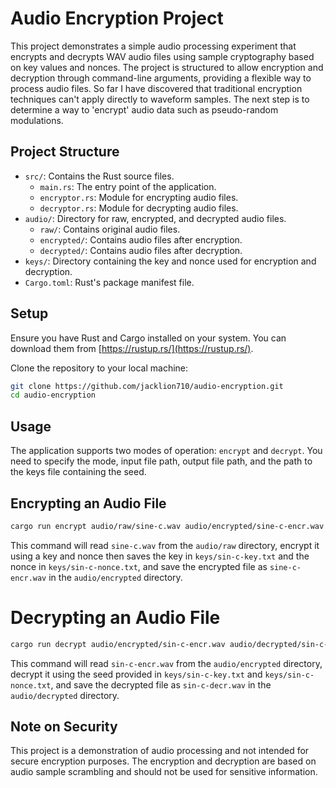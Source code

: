 # Audio Encryption Project

This project demonstrates a simple audio processing experiment that encrypts and decrypts WAV audio files using sample cryptography based on key values and nonces. The project is structured to allow encryption and decryption through command-line arguments, providing a flexible way to process audio files. So far I have discovered that traditional encryption techniques can't apply directly to waveform samples. The next step is to determine a way to 'encrypt' audio data such as pseudo-random modulations.

## Project Structure

- `src/`: Contains the Rust source files.
  - `main.rs`: The entry point of the application.
  - `encryptor.rs`: Module for encrypting audio files.
  - `decryptor.rs`: Module for decrypting audio files.
- `audio/`: Directory for raw, encrypted, and decrypted audio files.
  - `raw/`: Contains original audio files.
  - `encrypted/`: Contains audio files after encryption.
  - `decrypted/`: Contains audio files after decryption.
- `keys/`: Directory containing the key and nonce used for encryption and decryption.
- `Cargo.toml`: Rust's package manifest file.

## Setup

Ensure you have Rust and Cargo installed on your system. You can download them from [https://rustup.rs/](https://rustup.rs/).

Clone the repository to your local machine:

```bash
git clone https://github.com/jacklion710/audio-encryption.git
cd audio-encryption
```

## Usage

The application supports two modes of operation: `encrypt` and `decrypt`. You need to specify the mode, input file path, output file path, and the path to the keys file containing the seed.

## Encrypting an Audio File
```bash
cargo run encrypt audio/raw/sine-c.wav audio/encrypted/sine-c-encr.wav keys/sin-c-key.txt keys/sin-c-nonce.txt
```

This command will read `sine-c.wav` from the `audio/raw` directory, encrypt it using a key and nonce then saves the key in `keys/sin-c-key.txt` and the nonce in `keys/sin-c-nonce.txt`, and save the encrypted file as `sine-c-encr.wav` in the `audio/encrypted` directory.

# Decrypting an Audio File

```bash
cargo run decrypt audio/encrypted/sin-c-encr.wav audio/decrypted/sin-c-decr.wav keys/sin-c-key.txt keys/sin-c-nonce.txt
```

This command will read `sin-c-encr.wav` from the `audio/encrypted` directory, decrypt it using the seed provided in `keys/sin-c-key.txt` and `keys/sin-c-nonce.txt`, and save the decrypted file as `sin-c-decr.wav` in the `audio/decrypted` directory.

## Note on Security

This project is a demonstration of audio processing and not intended for secure encryption purposes. The encryption and decryption are based on audio sample scrambling and should not be used for sensitive information.